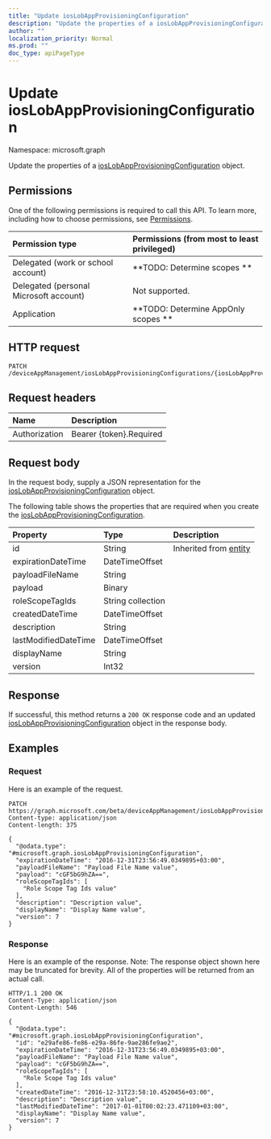 ```yaml
---
title: "Update iosLobAppProvisioningConfiguration"
description: "Update the properties of a iosLobAppProvisioningConfiguration object."
author: ""
localization_priority: Normal
ms.prod: ""
doc_type: apiPageType
---
```


# Update iosLobAppProvisioningConfiguration

Namespace: microsoft.graph

Update the properties of a [iosLobAppProvisioningConfiguration](../resources/ioslobappprovisioningconfiguration.md) object.

## Permissions
One of the following permissions is required to call this API. To learn more, including how to choose permissions, see [Permissions](/concepts/permissions-reference.md).

|Permission type|Permissions (from most to least privileged)|
|:---|:---|
|Delegated (work or school account)|**TODO: Determine scopes **|
|Delegated (personal Microsoft account)|Not supported.|
|Application|**TODO: Determine AppOnly scopes **|

## HTTP request
<!-- {
  "blockType": "ignored"
}
-->
``` http
PATCH /deviceAppManagement/iosLobAppProvisioningConfigurations/{iosLobAppProvisioningConfigurationId}
```

## Request headers
|Name|Description|
|:---|:---|
|Authorization|Bearer {token}.Required|

## Request body
In the request body, supply a JSON representation for the [iosLobAppProvisioningConfiguration](../resources/ioslobappprovisioningconfiguration.md) object.

The following table shows the properties that are required when you create the [iosLobAppProvisioningConfiguration](../resources/ioslobappprovisioningconfiguration.md).

|Property|Type|Description|
|:---|:---|:---|
|id|String| Inherited from [entity](../resources/entity.md)|
|expirationDateTime|DateTimeOffset||
|payloadFileName|String||
|payload|Binary||
|roleScopeTagIds|String collection||
|createdDateTime|DateTimeOffset||
|description|String||
|lastModifiedDateTime|DateTimeOffset||
|displayName|String||
|version|Int32||



## Response
If successful, this method returns a `200 OK` response code and an updated [iosLobAppProvisioningConfiguration](../resources/ioslobappprovisioningconfiguration.md) object in the response body.

## Examples

### Request
Here is an example of the request.
<!-- {
  "blockType": "request",
  "name": "update_ioslobappprovisioningconfiguration"
}
-->
``` http
PATCH https://graph.microsoft.com/beta/deviceAppManagement/iosLobAppProvisioningConfigurations/{iosLobAppProvisioningConfigurationId}
Content-type: application/json
Content-length: 375

{
  "@odata.type": "#microsoft.graph.iosLobAppProvisioningConfiguration",
  "expirationDateTime": "2016-12-31T23:56:49.0349895+03:00",
  "payloadFileName": "Payload File Name value",
  "payload": "cGF5bG9hZA==",
  "roleScopeTagIds": [
    "Role Scope Tag Ids value"
  ],
  "description": "Description value",
  "displayName": "Display Name value",
  "version": 7
}
```

### Response
Here is an example of the response. Note: The response object shown here may be truncated for brevity. All of the properties will be returned from an actual call.
<!-- {
  "blockType": "response",
  "truncated": true
}
-->
``` http
HTTP/1.1 200 OK
Content-Type: application/json
Content-Length: 546

{
  "@odata.type": "#microsoft.graph.iosLobAppProvisioningConfiguration",
  "id": "e29afe86-fe86-e29a-86fe-9ae286fe9ae2",
  "expirationDateTime": "2016-12-31T23:56:49.0349895+03:00",
  "payloadFileName": "Payload File Name value",
  "payload": "cGF5bG9hZA==",
  "roleScopeTagIds": [
    "Role Scope Tag Ids value"
  ],
  "createdDateTime": "2016-12-31T23:58:10.4520456+03:00",
  "description": "Description value",
  "lastModifiedDateTime": "2017-01-01T00:02:23.471109+03:00",
  "displayName": "Display Name value",
  "version": 7
}
```

